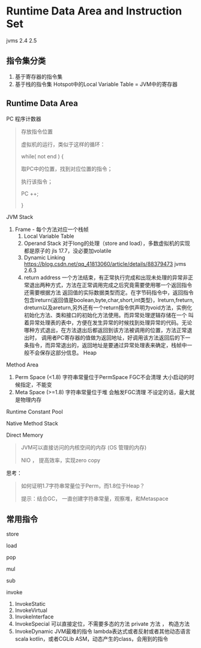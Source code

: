 # Runtime Data Area and Instruction Set

jvms 2.4 2.5

## 指令集分类

1. 基于寄存器的指令集
2. 基于栈的指令集
   Hotspot中的Local Variable Table = JVM中的寄存器

## Runtime Data Area

PC 程序计数器

> 存放指令位置
>
> 虚拟机的运行，类似于这样的循环：
>
> while( not end ) {
>
> 	取PC中的位置，找到对应位置的指令；
>
> 	执行该指令；
>
> 	PC ++;
>
> }

JVM Stack

1. Frame - 每个方法对应一个栈帧
   1. Local Variable Table
   2. Operand Stack
      对于long的处理（store and load），多数虚拟机的实现都是原子的
      jls 17.7，没必要加volatile
   3. Dynamic Linking
       https://blog.csdn.net/qq_41813060/article/details/88379473
      jvms 2.6.3
   4. return address
      一个方法结束，有正常执行完成和出现未处理的异常非正常退出两种方式，方法在正常调用完成之后究竟需要使用哪一个返回指令还需要根据方法
      返回值的实际数据类型而定。在字节码指令中，返回指令包含ireturn(返回值是boolean,byte,char,short,int类型)，lreturn,freturn,
      dreturn以及areturn,另外还有一个return指令供声明为void方法，实例化初始化方法、类和接口的初始化方法使用。而异常处理逻辑存储在一个
      叫着异常处理表的表中，方便在发生异常的时候找到处理异常的代码。无论哪种方式退出，在方法退出后都返回到该方法被调用的位置，方法正常退出时，
      调用者PC寄存器的值做为返回地址，好调用该方法返回后的下一条指令，而异常退出的，返回地址是要通过异常处理表来确定，栈帧中一般不会保存这部分信息。
Heap

Method Area

1. Perm Space (<1.8)
   字符串常量位于PermSpace
   FGC不会清理
   大小启动的时候指定，不能变
2. Meta Space (>=1.8)
   字符串常量位于堆
   会触发FGC清理
   不设定的话，最大就是物理内存

Runtime Constant Pool

Native Method Stack

Direct Memory

> JVM可以直接访问的内核空间的内存 (OS 管理的内存)
>
> NIO ， 提高效率，实现zero copy

思考：

> 如何证明1.7字符串常量位于Perm，而1.8位于Heap？
>
> 提示：结合GC， 一直创建字符串常量，观察堆，和Metaspace



## 常用指令

store

load

pop

mul

sub

invoke

1. InvokeStatic
2. InvokeVirtual
3. InvokeInterface
4. InvokeSpecial
   可以直接定位，不需要多态的方法
   private 方法 ， 构造方法
5. InvokeDynamic
   JVM最难的指令
   lambda表达式或者反射或者其他动态语言scala kotlin，或者CGLib ASM，动态产生的class，会用到的指令

